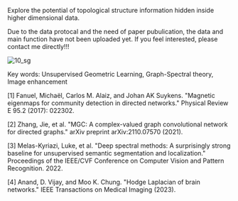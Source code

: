 Explore the potential of topological structure information hidden inside higher dimensional data.

Due to the data protocal and the need of paper pubulication, the data and main function have not been uploaded yet. If you feel interested, please contact me directly!!!

![10_sg](https://github.com/LunaMao/High-order-laplacian-Image-enhancement/assets/160859098/7c2e5489-7507-4bd9-9528-8710a88c45c4)

Key words: Unsupervised Geometric Learning, Graph-Spectral theory, Image enhancement

[1] Fanuel, Michaël, Carlos M. Alaiz, and Johan AK Suykens. "Magnetic eigenmaps for community detection in directed networks." Physical Review E 95.2 (2017): 022302.

[2] Zhang, Jie, et al. "MGC: A complex-valued graph convolutional network for directed graphs." arXiv preprint arXiv:2110.07570 (2021).

[3] Melas-Kyriazi, Luke, et al. "Deep spectral methods: A surprisingly strong baseline for unsupervised semantic segmentation and localization." Proceedings of the IEEE/CVF Conference on Computer Vision and Pattern Recognition. 2022.

[4] Anand, D. Vijay, and Moo K. Chung. "Hodge Laplacian of brain networks." IEEE Transactions on Medical Imaging (2023).
